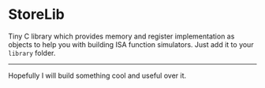 # StoreLib


Tiny C library which provides memory and register implementation as objects to help you with building ISA function simulators.
Just add it to your `library` folder.

---

Hopefully I will build something cool and useful over it.
